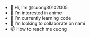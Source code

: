 - 👋 Hi, I’m @cuong30102005
- 👀 I’m interested in anime
- 🌱 I’m currently learning code
- 💞️ I’m looking to collaborate on nami
- 📫 How to reach me cuong

<!---
cuong30102005/cuong30102005 is a ✨ special ✨ repository because its `README.md` (this file) appears on your GitHub profile.
You can click the Preview link to take a look at your changes.
--->

